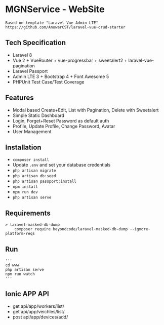 # MGNService - WebSite
    Based on template "Laravel Vue Admin LTE" https://github.com/AnowarCST/laravel-vue-crud-starter

## Tech Specification
- Laravel 8
- Vue 2 + VueRouter + vue-progressbar + sweetalert2 + laravel-vue-pagination
- Laravel Passport
- Admin LTE 3 + Bootstrap 4 + Font Awesome 5
- PHPUnit Test Case/Test Coverage

## Features
- Modal based Create+Edit, List with Pagination, Delete with Sweetalert
- Simple Static Dashboard
- Login, Forget+Reset Password as default auth
- Profile, Update Profile, Change Password, Avatar
- User Management

## Installation
- `composer install`
- Update `.env` and set your database credentials
- `php artisan migrate`
- `php artisan db:seed`
- `php artisan passport:install`
- `npm install`
- `npm run dev`
- `php artisan serve`

## Requirements
    > laravel-masked-db-dump
        composer require beyondcode/laravel-masked-db-dump --ignore-platform-reqs

## Run
    '''
    cd www
    php artisan serve
    npm run watch
    '''

## Ionic APP API
- get   api/app/workers/list/
- get   api/app/veichles/list/
- post  api/app/devices/add/
